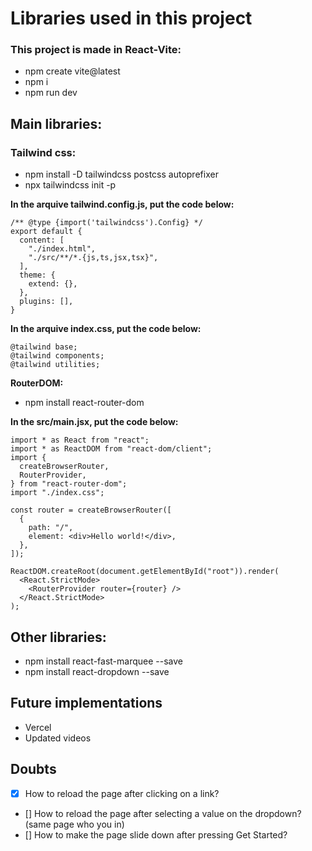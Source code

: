 # Libraries used in this project

### This project is made in React-Vite:
- npm create vite@latest
- npm i
- npm run dev

## Main libraries:

### Tailwind css:
- npm install -D tailwindcss postcss autoprefixer
- npx tailwindcss init -p

**In the arquive tailwind.config.js, put the code below:**

```
/** @type {import('tailwindcss').Config} */
export default {
  content: [
    "./index.html",
    "./src/**/*.{js,ts,jsx,tsx}",
  ],
  theme: {
    extend: {},
  },
  plugins: [],
}
```

**In the arquive index.css, put the code below:**

```
@tailwind base;
@tailwind components;
@tailwind utilities;
```

**RouterDOM:**
- npm install react-router-dom

**In the src/main.jsx, put the code below:**

```
import * as React from "react";
import * as ReactDOM from "react-dom/client";
import {
  createBrowserRouter,
  RouterProvider,
} from "react-router-dom";
import "./index.css";

const router = createBrowserRouter([
  {
    path: "/",
    element: <div>Hello world!</div>,
  },
]);

ReactDOM.createRoot(document.getElementById("root")).render(
  <React.StrictMode>
    <RouterProvider router={router} />
  </React.StrictMode>
);
```

## Other libraries:
- npm install react-fast-marquee --save
- npm install react-dropdown  --save

## Future implementations
- Vercel
- Updated videos

## Doubts
- [x] How to reload the page after clicking on a link?
- [] How to reload the page after selecting a value on the dropdown? (same page who you in)
- [] How to make the page slide down after pressing Get Started?